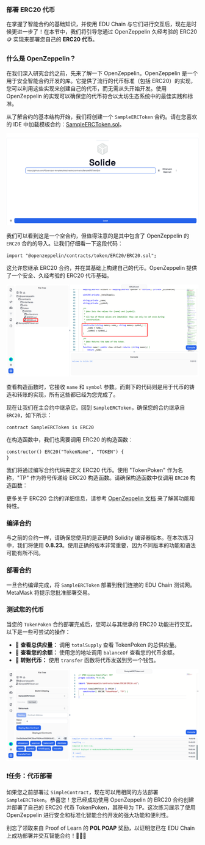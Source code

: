 ### 部署 ERC20 代币

在掌握了智能合约的基础知识，并使用 EDU Chain 与它们进行交互后，现在是时候更进一步了！在本节中，我们将引导您通过 OpenZeppelin 久经考验的 ERC20 🪙 实现来部署您自己的 **ERC20 代币**。

### 什么是 OpenZeppelin？

在我们深入研究合约之前，先来了解一下 OpenZeppelin。OpenZeppelin 是一个用于安全智能合约开发的库。它提供了流行的代币标准（包括 ERC20）的实现，您可以利用这些实现来创建自己的代币，而无需从头开始开发。使用 OpenZeppelin 的实现可以确保您的代币符合以太坊生态系统中的最佳实践和标准。

从了解合约的基本结构开始，我们将创建一个 `SampleERCToken` 合约。请在您喜欢的 IDE 中加载模板合约：[SampleERCToken.sol](https://github.com/POLearn/pol-template/blob/master/contracts/SampleERCToken.sol)。

![](https://raw.githubusercontent.com/POLearn/pol-template/refs/heads/master/content/assets/images/token_load.png)

我们可以看到这是一个空合约，但值得注意的是其中包含了 OpenZeppelin 的 `ERC20` 合约的导入。让我们仔细看一下这段代码：

```solidity
import "@openzeppelin/contracts/token/ERC20/ERC20.sol";
```

这允许您继承 ERC20 合约，并在其基础上构建自己的代币。OpenZeppelin 提供了一个安全、久经考验的 ERC20 代币基础。

![](https://raw.githubusercontent.com/POLearn/pol-template/refs/heads/master/content/assets/images/token_setup.png)

查看构造函数时，它接收 `name` 和 `symbol` 参数。而剩下的代码则是用于代币的铸造和转账的实现，所有这些都已经为您完成了。

现在让我们在主合约中继承它。回到 `SampleERCToken`，确保您的合约继承自 `ERC20`，如下所示：

```solidity
contract SampleERCToken is ERC20
```

在构造函数中，我们也需要调用 ERC20 的构造函数：

```solidity
constructor() ERC20("TokenName", "TOKEN") {
}
```

我们将通过编写合约代码来定义 ERC20 代币。使用 "TokenPoken" 作为名称，"TP" 作为符号传递给 ERC20 构造函数。请确保构造函数中仅调用 `ERC20` 构造函数：

更多关于 ERC20 合约的详细信息，请参考 [OpenZeppelin 文档](https://docs.openzeppelin.com/contracts/4.x/erc20) 来了解其功能和特性。

### 编译合约

与之前的合约一样，请确保您使用的是正确的 Solidity 编译器版本。在本次练习中，我们将使用 **0.8.23**。使用正确的版本非常重要，因为不同版本的功能和语法可能有所不同。

### 部署合约

一旦合约编译完成，将 `SampleERCToken` 部署到我们连接的 EDU Chain 测试网。MetaMask 将提示您批准部署交易。

### 测试您的代币

当您的 `TokenPoken` 合约部署完成后，您可以与其继承的 ERC20 功能进行交互。以下是一些可尝试的操作：

- 🧮 **查看总供应量：** 调用 `totalSupply` 查看 TokenPoken 的总供应量。
- 👛 **查看您的余额：** 使用您的地址调用 `balanceOf` 查看您的代币余额。
- 🔄 **转账代币：** 使用 `transfer` 函数将代币发送到另一个钱包。

![](https://raw.githubusercontent.com/POLearn/pol-template/refs/heads/master/content/assets/images/token_name.png)

### ❗任务：代币部署

如果您之前部署过 `SimpleContract`，现在可以用相同的方法部署 `SampleERCToken`。恭喜您！您已经成功使用 OpenZeppelin 的 ERC20 合约创建并部署了自己的 ERC20 代币 TokenPoken，其符号为 TP。这次练习展示了使用 OpenZeppelin 进行安全和标准化智能合约开发的强大功能和便利性。

别忘了领取来自 Proof of Learn 的 **POL POAP** 奖励，以证明您已在 EDU Chain 上成功部署并交互智能合约！🎉🎉🎉
